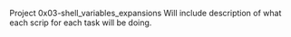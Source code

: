 Project 0x03-shell_variables_expansions 
Will include description of what each scrip for each task will be doing.

